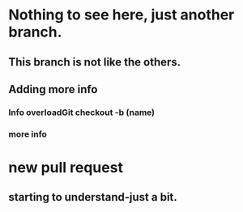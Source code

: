 # Nothing to see here, just another branch.
## This branch is not like the others.
## Adding more info  
### Info overloadGit checkout -b (name)
### more info
# new pull request
## starting to understand-just a bit.
